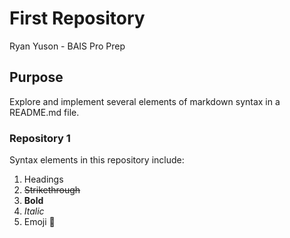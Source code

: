 # First Repository
Ryan Yuson - BAIS Pro Prep

## Purpose
Explore and implement several elements of markdown syntax in a README.md file.

### Repository 1
Syntax elements in this repository include:
1. Headings
2. ~~Strikethrough~~
3. **Bold**
4. *Italic*
5. Emoji 🤠
